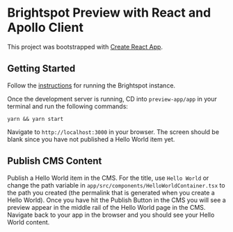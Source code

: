 # Brightspot Preview with React and Apollo Client

This project was bootstrapped with [Create React App](https://github.com/facebook/create-react-app).

## Getting Started

Follow the [instructions](https://github.com/brightspot/react-examples/tree/feature/cma-next) for running the Brightspot instance.

Once the development server is running, CD into `preview-app/app` in your terminal and run the following commands:

```
yarn && yarn start
```

Navigate to `http://localhost:3000` in your browser. The screen should be blank since you have not published a Hello World item yet.

## Publish CMS Content

Publish a Hello World item in the CMS. For the title, use `Hello World` or change the path variable in `app/src/components/HelloWorldContainer.tsx` to the path you created (the permalink that is generated when you create a Hello World). Once you have hit the Publish Button in the CMS you will see a preview appear in the middle rail of the Hello World page in the CMS. Navigate back to your app in the browser and you should see your Hello World content.
